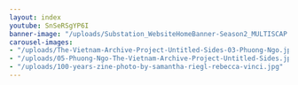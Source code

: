 ```yaml
---
layout: index
youtube: SnSeRSgYP6I
banner-image: "/uploads/Substation_WebsiteHomeBanner-Season2_MULTISCAP.gif"
carousel-images:
- "/uploads/The-Vietnam-Archive-Project-Untitled-Sides-03-Phuong-Ngo.jpg"
- "/uploads/05-Phuong-Ngo-The-Vietnam-Archive-Project-Untitled-Sides.jpg"
- "/uploads/100-years-zine-photo-by-samantha-riegl-rebecca-vinci.jpg"
---
```

